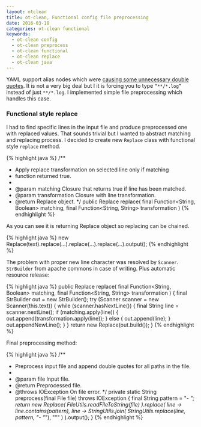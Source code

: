 ```yaml
---
layout: otclean
title: ot-clean, Functional config file preprocessing
date: 2016-03-18
categories: ot-clean functional
keywords:
  - ot-clean config
  - ot-clean preprocess
  - ot-clean functional
  - ot-clean replace
  - ot-clean java
---
```


YAML support alias nodes which were
[causing some unnecessary double quotes](http://ggajos.com/ot-clean-yaml-alias-nodes/).
It is not a very big deal but I it is forcing you to type `“**/*.log”` instead of just `**/*.log`.
I implemented simple file preprocessing which handles this case.

### Functional style replace

I had to find specific lines in the input file and produce preprocessed one with replaced values.
That sounds trivial but I wanted to abstract matching and replacing process.
I decided to create new `Replace` class with functional style `replace` method.

{% highlight java %}
/**
* Apply replace transformation on selected line only if matching
* function returned true.
*
* @param matching Closure that returns true if line has been matched.
* @param transformation Closure with line transformation.
* @return Replace object.
*/
public Replace replace(
   final Function<String, Boolean> matching,
   final Function<String, String> transformation
)
{% endhighlight %}

As you can see it is returning Replace object so replacing can be chained.

{% highlight java %}
new Replace(text).replace(...).replace(...).replace(...).output();
{% endhighlight %}

The problem with proper new line character was resolved by `Scanner`. `StrBuilder` from apache commons in case of writing. Plus automatic resource release:

{% highlight java %}
public Replace replace(
   final Function<String, Boolean> matching,
   final Function<String, String> transformation
) {
   final StrBuilder out = new StrBuilder();
   try (Scanner scanner = new Scanner(this.text)) {
       while (scanner.hasNextLine()) {
           final String line = scanner.nextLine();
           if (matching.apply(line)) {
               out.append(transformation.apply(line));
           } else {
               out.append(line);
           }
           out.appendNewLine();
       }
   }
   return new Replace(out.build());
}
{% endhighlight %}

Final preprocessing method:

{% highlight java %}
/**
* Preprocess input file and append double quotes for all paths in the file.
*
* @param file Input file.
* @return Preprocessed file.
* @throws IOException On file error.
*/
private static String preprocess(final File file) throws IOException {
   final String pattern = "- *";
   return new Replace(
       FileUtils.readFileToString(file)
   ).replace(
       line -> line.contains(pattern),
       line -> StringUtils.join(
           StringUtils.replace(line, pattern, "- \"*"),
           "\""
       )
   ).output();
}
{% endhighlight %}